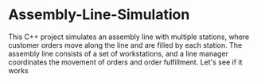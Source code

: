 # Assembly-Line-Simulation
This C++ project simulates an assembly line with multiple stations, where customer orders move along the line and are filled by each station. The assembly line consists of a set of workstations, and a line manager coordinates the movement of orders and order fulfillment.
Let's see if it works
